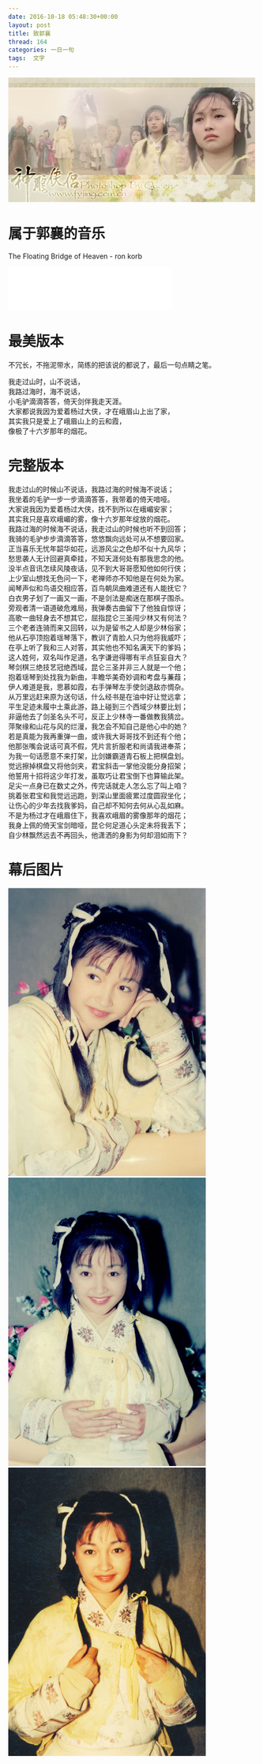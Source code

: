 ```yaml
---
date: 2016-10-18 05:48:30+00:00
layout: post
title: 致郭襄
thread: 164
categories: 一日一句
tags:  文字
---
```


![李绮红版郭襄](/assets/guoxiang2.jpg)

# 属于郭襄的音乐
The Floating Bridge of Heaven - ron korb

<iframe frameborder="no" border="0" marginwidth="0" marginheight="0" width=330 height=86 allowtransparency="yes" src="/assets/Ron Korb - The Floating Bridge of Heaven.mp3"></iframe>


# 最美版本
不冗长，不拖泥带水，简练的把该说的都说了，最后一句点睛之笔。
>
我走过山时，山不说话，  
我路过海时，海不说话，  
小毛驴滴滴答答，倚天剑伴我走天涯。  
大家都说我因为爱着杨过大侠，才在峨眉山上出了家，  
其实我只是爱上了峨眉山上的云和霞，  
像极了十六岁那年的烟花。  

# 完整版本

>
我走过山的时候山不说话，我路过海的时候海不说话；  
我坐着的毛驴一步一步滴滴答答，我带着的倚天喑哑。  
大家说我因为爱着杨过大侠，找不到所以在峨嵋安家；  
其实我只是喜欢峨嵋的雾，像十六岁那年绽放的烟花。  
我路过海的时候海不说话，我走过山的时候也听不到回答；  
我骑的毛驴步步滴滴答答，悠悠飘向远处可从不想要回家。  
正当喜乐无忧年韶华如花，远游风尘之色却不似十九风华；  
愁思袭人无计回避真牵挂，不知天涯何处有那我思念的他。  
没半点音讯怎续风陵夜话，见不到大哥哥愿知他如何行侠；  
上少室山想找无色问一下，老禅师亦不知他是在何处为家。  
闻琴声似和鸟语交相应答，百鸟朝凤曲难道还有人能抚它？  
白衣男子划了一画又一画，不是剑法是痴迷在那棋子围杀。  
旁观者清一语道破危难局，我弹奏古曲留下了他独自惊讶；  
高歌一曲轻身去不想其它，屈指昆仑三圣闯少林又有何法？  
三个老者连骑而来又回转，以为是留书之人却是少林俗家；  
他从石亭顶抱着瑶琴落下，教训了青脸人只为他将我威吓；  
在亭上听了我和三人对答，其实他也不知名满天下的爹妈；  
这人姓何，双名叫作足道，名字谦逊得哪有半点狂妄自大？  
琴剑棋三绝技艺冠绝西域，昆仑三圣并非三人就是一个他；  
抱着瑶琴到处找我为新曲，丰瞻华美奇妙调和考盘与蒹葭；  
伊人难道是我，思慕如霞，右手弹琴左手使剑退敌亦惆杂。  
从万里远赶来原为送句话，什么经书是在油中好让觉远拿；  
平生足迹未履中土乘此游，路上碰到三个西域少林要比划；  
非逼他去了剑圣名头不可，反正上少林寺一番做教我猜岔。  
萍聚缘和山花与风的烂漫，我怎会不知自己是他心中的她？  
若是真能为我再重弹一曲，或许我大哥哥找不到还有个他；  
他那张嘴会说话可真不假，凭片言折服老和尚请我进奉茶；  
为我一句话愿意不来打架，比剑嫌霸道青石板上把棋盘划。  
觉远擦掉棋盘又将他剑夹，君宝斜击一掌他没能分身招架；  
他誓用十招将这少年打发，虽取巧让君宝倒下也算输此架。  
足尖一点身已在数丈之外，传完话就走人怎么忘了叫上咱？  
挑着张君宝和我觉远迅跑，到深山里面疲累过度圆寂坐化；  
让伤心的少年去找我爹妈，自己却不知何去何从心乱如麻。  
不是为杨过才在峨眉住下，我喜欢峨眉的雾像那年的烟花；  
我身上佩的倚天宝剑暗哑，昆仑何足道心头定未将我丢下；  
自少林飘然远去不再回头，他潇洒的身影为何却泪如雨下？  


# 幕后图片
<img src="/assets/guoxiang1.jpg" width=400 />
<img src="/assets/guoxiang3.jpg" width=400 />
<img src="/assets/guoxiang4.jpg" width=400 />



